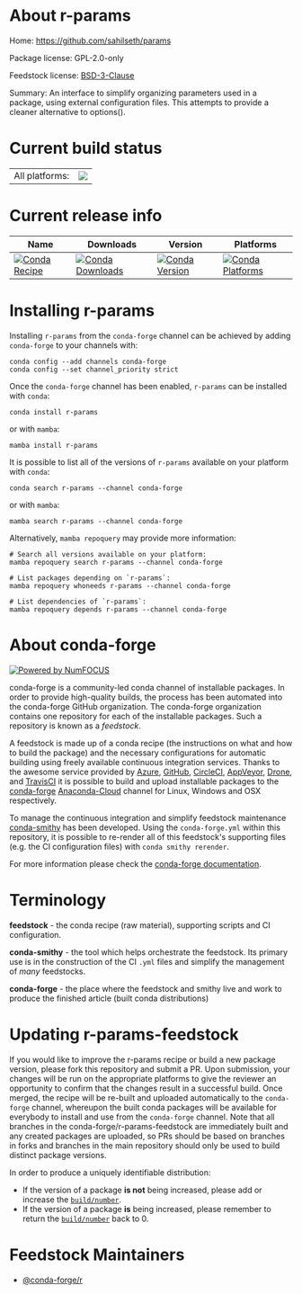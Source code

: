 About r-params
==============

Home: https://github.com/sahilseth/params

Package license: GPL-2.0-only

Feedstock license: [BSD-3-Clause](https://github.com/conda-forge/r-params-feedstock/blob/main/LICENSE.txt)

Summary: An interface to simplify organizing parameters used in a package, using external configuration files. This attempts to provide a cleaner alternative to options().

Current build status
====================


<table><tr><td>All platforms:</td>
    <td>
      <a href="https://dev.azure.com/conda-forge/feedstock-builds/_build/latest?definitionId=1422&branchName=main">
        <img src="https://dev.azure.com/conda-forge/feedstock-builds/_apis/build/status/r-params-feedstock?branchName=main">
      </a>
    </td>
  </tr>
</table>

Current release info
====================

| Name | Downloads | Version | Platforms |
| --- | --- | --- | --- |
| [![Conda Recipe](https://img.shields.io/badge/recipe-r--params-green.svg)](https://anaconda.org/conda-forge/r-params) | [![Conda Downloads](https://img.shields.io/conda/dn/conda-forge/r-params.svg)](https://anaconda.org/conda-forge/r-params) | [![Conda Version](https://img.shields.io/conda/vn/conda-forge/r-params.svg)](https://anaconda.org/conda-forge/r-params) | [![Conda Platforms](https://img.shields.io/conda/pn/conda-forge/r-params.svg)](https://anaconda.org/conda-forge/r-params) |

Installing r-params
===================

Installing `r-params` from the `conda-forge` channel can be achieved by adding `conda-forge` to your channels with:

```
conda config --add channels conda-forge
conda config --set channel_priority strict
```

Once the `conda-forge` channel has been enabled, `r-params` can be installed with `conda`:

```
conda install r-params
```

or with `mamba`:

```
mamba install r-params
```

It is possible to list all of the versions of `r-params` available on your platform with `conda`:

```
conda search r-params --channel conda-forge
```

or with `mamba`:

```
mamba search r-params --channel conda-forge
```

Alternatively, `mamba repoquery` may provide more information:

```
# Search all versions available on your platform:
mamba repoquery search r-params --channel conda-forge

# List packages depending on `r-params`:
mamba repoquery whoneeds r-params --channel conda-forge

# List dependencies of `r-params`:
mamba repoquery depends r-params --channel conda-forge
```


About conda-forge
=================

[![Powered by
NumFOCUS](https://img.shields.io/badge/powered%20by-NumFOCUS-orange.svg?style=flat&colorA=E1523D&colorB=007D8A)](https://numfocus.org)

conda-forge is a community-led conda channel of installable packages.
In order to provide high-quality builds, the process has been automated into the
conda-forge GitHub organization. The conda-forge organization contains one repository
for each of the installable packages. Such a repository is known as a *feedstock*.

A feedstock is made up of a conda recipe (the instructions on what and how to build
the package) and the necessary configurations for automatic building using freely
available continuous integration services. Thanks to the awesome service provided by
[Azure](https://azure.microsoft.com/en-us/services/devops/), [GitHub](https://github.com/),
[CircleCI](https://circleci.com/), [AppVeyor](https://www.appveyor.com/),
[Drone](https://cloud.drone.io/welcome), and [TravisCI](https://travis-ci.com/)
it is possible to build and upload installable packages to the
[conda-forge](https://anaconda.org/conda-forge) [Anaconda-Cloud](https://anaconda.org/)
channel for Linux, Windows and OSX respectively.

To manage the continuous integration and simplify feedstock maintenance
[conda-smithy](https://github.com/conda-forge/conda-smithy) has been developed.
Using the ``conda-forge.yml`` within this repository, it is possible to re-render all of
this feedstock's supporting files (e.g. the CI configuration files) with ``conda smithy rerender``.

For more information please check the [conda-forge documentation](https://conda-forge.org/docs/).

Terminology
===========

**feedstock** - the conda recipe (raw material), supporting scripts and CI configuration.

**conda-smithy** - the tool which helps orchestrate the feedstock.
                   Its primary use is in the construction of the CI ``.yml`` files
                   and simplify the management of *many* feedstocks.

**conda-forge** - the place where the feedstock and smithy live and work to
                  produce the finished article (built conda distributions)


Updating r-params-feedstock
===========================

If you would like to improve the r-params recipe or build a new
package version, please fork this repository and submit a PR. Upon submission,
your changes will be run on the appropriate platforms to give the reviewer an
opportunity to confirm that the changes result in a successful build. Once
merged, the recipe will be re-built and uploaded automatically to the
`conda-forge` channel, whereupon the built conda packages will be available for
everybody to install and use from the `conda-forge` channel.
Note that all branches in the conda-forge/r-params-feedstock are
immediately built and any created packages are uploaded, so PRs should be based
on branches in forks and branches in the main repository should only be used to
build distinct package versions.

In order to produce a uniquely identifiable distribution:
 * If the version of a package **is not** being increased, please add or increase
   the [``build/number``](https://docs.conda.io/projects/conda-build/en/latest/resources/define-metadata.html#build-number-and-string).
 * If the version of a package **is** being increased, please remember to return
   the [``build/number``](https://docs.conda.io/projects/conda-build/en/latest/resources/define-metadata.html#build-number-and-string)
   back to 0.

Feedstock Maintainers
=====================

* [@conda-forge/r](https://github.com/conda-forge/r/)

